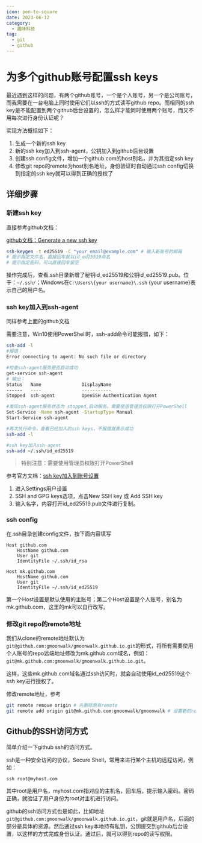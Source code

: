 ```yaml
---
icon: pen-to-square
date: 2023-06-12
category:
  - 趣味科技
tag:
  - git
  - github
---
```

# 为多个github账号配置ssh keys

最近遇到这样的问题，有两个github账号，一个是个人账号，另一个是公司账号，而我需要在一台电脑上同时使用它们以ssh的方式读写github repo。而相同的ssh key是不能配置到两个github后台设置的，怎么样才能同时使用两个账号，而又不用每次进行身份认证呢？

实现方法概括如下：

1. 生成一个新的ssh key
2. 新的ssh key加入到ssh-agent，公钥加入到github后台设置
3. 创建ssh config文件，增加一个github.com的host别名，并为其指定ssh key
4. 修改git repo的remote为host别名地址，身份验证时自动通过ssh config切换到指定的ssh key就可以得到正确的授权了

## 详细步骤

### 新建ssh key

直接参考github文档：

[github文档：Generate a new ssh key](https://docs.github.com/en/authentication/connecting-to-github-with-ssh/generating-a-new-ssh-key-and-adding-it-to-the-ssh-agent)

```bash
ssh-keygen -t ed25519 -C "your_email@example.com" # 输入新账号的邮箱
# 提示指定文件名，直接回车就以id_ed25519命名
# 提示指定密码，可以直接回车留空
```
操作完成后，查看.ssh目录新增了秘钥id_ed25519和公钥id_ed25519.pub。位于：`~/.ssh/`；Windows在`C:\Users\{your username}\.ssh` {your username}表示自己的用户名。

### ssh key加入到ssh-agent

同样参考上面的github文档

需要注意，Win10使用PowerShell时，ssh-add命令可能报错，如下：

```bash
ssh-add -l
#报错： 
Error connecting to agent: No such file or directory

#检查ssh-agent服务是否启动成功
get-service ssh-agent
# 输出：
Status   Name               DisplayName
------   ----               -----------
Stopped  ssh-agent          OpenSSH Authentication Agent

#发现ssh-agent服务状态为 stopped,启动服务。需要使用管理员权限打开PowerShell
Set-Service -Name ssh-agent -StartupType Manual
Start-Service ssh-agent

#再次执行命令，查看已经加入的ssh keys，不报错就表示成功
ssh-add -l

#ssh key加入ssh-agent
ssh-add ~/.ssh/id_ed25519
```

> 特别注意：需要使用管理员权限打开PowerShell

参考官方文档：[ssh key加入到账号设置](https://docs.github.com/en/authentication/connecting-to-github-with-ssh/adding-a-new-ssh-key-to-your-github-account#adding-a-new-ssh-key-to-your-account)

1. 进入Settings用户设置
2. SSH and GPG keys选项，点击New SSH key 或 Add SSH key
3. 输入名字，内容打开id_ed25519.pub文件进行复制。

### ssh config

在.ssh目录创建config文件，按下面内容填写

```
Host github.com
    HostName github.com
    User git
    IdentityFile ~/.ssh/id_rsa

Host mk.github.com
    HostName github.com
    User git
    IdentityFile ~/.ssh/id_ed25519
```

第一个Host设置是默认使用的主账号；第二个Host设置是个人账号，别名为mk.github.com，这里的mk可以自行改写。

### 修改git repo的remote地址

我们从clone的remote地址默认为`git@github.com:gmoonwalk/gmoonwalk.github.io.git`的形式，将所有需要使用个人账号的repo远端地址修改为mk.github.com域名，例如：`git@mk.github.com:gmoonwalk/gmoonwalk.github.io.git`。

这样，这些mk.github.com域名通过ssh访问时，就会自动使用id_ed25519这个ssh key进行授权了。

修改remote地址，参考
```bash
git remote remove origin # 先删除原有remote
git remote add origin git@mk.github.com:gmoonwalk/gmoonwalk # 设置新的remote
```

## Github的SSH访问方式

简单介绍一下github ssh的访问方式。

ssh是一种安全访问的协议，Secure Shell，常用来进行某个主机的远程访问，例如：

`ssh root@myhost.com`

其中root是用户名，myhost.com指对应的主机名，回车后，提示输入密码。密码正确，就验证了用户身份为root对主机进行访问。

github的ssh访问方式也是如此，比如地址`git@github.com:gmoonwalk/gmoonwalk.github.io.git`，git就是用户名，后面的部分是具体的资源。然后通过ssh key本地持有私钥，公钥提交到github后台设置，以这样的方式完成身份认证。通过后，就可以得到repo的读写权限。


